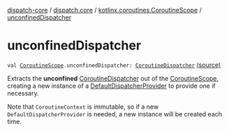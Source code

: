 [dispatch-core](../../index.md) / [dispatch.core](../index.md) / [kotlinx.coroutines.CoroutineScope](index.md) / [unconfinedDispatcher](./unconfined-dispatcher.md)

# unconfinedDispatcher

`val `[`CoroutineScope`](https://kotlin.github.io/kotlinx.coroutines/kotlinx-coroutines-core/kotlinx.coroutines/-coroutine-scope/index.html)`.unconfinedDispatcher: `[`CoroutineDispatcher`](https://kotlin.github.io/kotlinx.coroutines/kotlinx-coroutines-core/kotlinx.coroutines/-coroutine-dispatcher/index.html) [(source)](https://github.com/RBusarow/Dispatch/tree/master/dispatch-core/src/main/java/dispatch/core/CoroutineScopeExt.kt#L68)

Extracts the **unconfined** [CoroutineDispatcher](https://kotlin.github.io/kotlinx.coroutines/kotlinx-coroutines-core/kotlinx.coroutines/-coroutine-dispatcher/index.html) out of the [CoroutineScope](https://kotlin.github.io/kotlinx.coroutines/kotlinx-coroutines-core/kotlinx.coroutines/-coroutine-scope/index.html),
creating a new instance of a [DefaultDispatcherProvider](../-default-dispatcher-provider/index.md) to provide one if necessary.

Note that `CoroutineContext` is immutable, so if a new `DefaultDispatcherProvider` is needed,
a new instance will be created each time.

